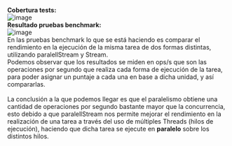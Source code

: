 <b>Cobertura tests:</b>
<br>
![image](https://github.com/mijaelsegura03/ucse-prog2-2023-U2-Segura/assets/130618172/e91fdf3d-3013-4d48-a63d-40160240722e)
<br>
<b>Resultado pruebas benchmark:</b>
<br>
![image](https://github.com/mijaelsegura03/ucse-prog2-2023-U2-Segura/assets/130618172/261caa56-39ba-4f1b-b6f3-d01abc81aa2d)
<br>
En las pruebas benchmark lo que se está haciendo es comparar el rendimiento en la ejecución de la misma tarea de dos formas distintas, utilizando paralellStream y Stream.
<br>
Podemos observar que los resultados se miden en ops/s que son las operaciones por segundo que realiza cada forma de ejecución de la tarea, para poder asignar un puntaje a cada una en base a dicha unidad, y así compararlas.
<br>
<br>
La conclusión a la que podemos llegar es que el paralelismo obtiene una cantidad de operaciones por segundo bastante mayor que la concurrencia, esto debido a que paralellStream nos permite
mejorar el rendimiento en la realización de una tarea a través del uso de múltiples Threads (hilos de ejecución), haciendo que dicha tarea se ejecute en <b>paralelo</b> sobre los distintos
hilos.
